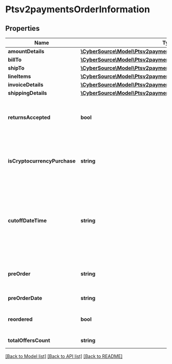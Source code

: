 # Ptsv2paymentsOrderInformation

## Properties
Name | Type | Description | Notes
------------ | ------------- | ------------- | -------------
**amountDetails** | [**\CyberSource\Model\Ptsv2paymentsOrderInformationAmountDetails**](Ptsv2paymentsOrderInformationAmountDetails.md) |  | [optional] 
**billTo** | [**\CyberSource\Model\Ptsv2paymentsOrderInformationBillTo**](Ptsv2paymentsOrderInformationBillTo.md) |  | [optional] 
**shipTo** | [**\CyberSource\Model\Ptsv2paymentsOrderInformationShipTo**](Ptsv2paymentsOrderInformationShipTo.md) |  | [optional] 
**lineItems** | [**\CyberSource\Model\Ptsv2paymentsOrderInformationLineItems[]**](Ptsv2paymentsOrderInformationLineItems.md) |  | [optional] 
**invoiceDetails** | [**\CyberSource\Model\Ptsv2paymentsOrderInformationInvoiceDetails**](Ptsv2paymentsOrderInformationInvoiceDetails.md) |  | [optional] 
**shippingDetails** | [**\CyberSource\Model\Ptsv2paymentsOrderInformationShippingDetails**](Ptsv2paymentsOrderInformationShippingDetails.md) |  | [optional] 
**returnsAccepted** | **bool** | This is only needed when you are requesting both payment and DM service at same time.  Boolean that indicates whether returns are accepted for this order. This field can contain one of the following values: - true: Returns are accepted for this order. - false: Returns are not accepted for this order. | [optional] 
**isCryptocurrencyPurchase** | **string** | #### Visa Platform Connect : This API will contain the Flag that specifies whether the payment is for the purchase of cryptocurrency. Additional values to add : This API will contain the Flag that specifies whether the payment is for the purchase of cryptocurrency. valid values are - Y/y, true - N/n, false | [optional] 
**cutoffDateTime** | **string** | Starting date and time for an event or a journey that is independent of which transportation mechanism, in UTC. The cutoffDateTime will supersede travelInformation.transit.airline.legs[].departureDate and travelInformation.transit.airline.legs[].departureTime if these fields are supplied in the request. Format: YYYY-MM-DDThh:mm:ssZ. Example 2016-08-11T22:47:57Z equals August 11, 2016, at 22:47:57 (10:47:57 p.m.). The T separates the date and the time. The Z indicates UTC. | [optional] 
**preOrder** | **string** | Indicates whether cardholder is placing an order with a future availability or release date. This field can contain one of these values: - MERCHANDISE_AVAILABLE: Merchandise available - FUTURE_AVAILABILITY: Future availability | [optional] 
**preOrderDate** | **string** | Expected date that a pre-ordered purchase will be available. Format: YYYYMMDD | [optional] 
**reordered** | **bool** | Indicates whether the cardholder is reordering previously purchased merchandise. This field can contain one of these values: - false: First time ordered - true: Reordered | [optional] 
**totalOffersCount** | **string** | Total number of articles/items in the order as a numeric decimal count. Possible values: 00 - 99 | [optional] 

[[Back to Model list]](../README.md#documentation-for-models) [[Back to API list]](../README.md#documentation-for-api-endpoints) [[Back to README]](../README.md)


